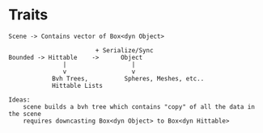 # Traits
    Scene -> Contains vector of Box<dyn Object>

                            + Serialize/Sync
    Bounded -> Hittable    ->      Object
                   |                  |
                   v                  v
                Bvh Trees,          Spheres, Meshes, etc..
                Hittable Lists

    Ideas:
        scene builds a bvh tree which contains "copy" of all the data in the scene
        requires downcasting Box<dyn Object> to Box<dyn Hittable>
